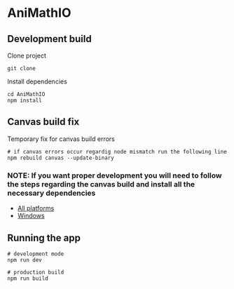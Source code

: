 # AniMathIO

## Development build

Clone project

```console
git clone
```

Install dependencies

```console
cd AniMathIO
npm install
```

## Canvas build fix

Temporary fix for canvas build errors

```console
# if canvas errors occur regardig node mismatch run the following line
npm rebuild canvas --update-binary
```

### NOTE: If you want proper development you will need to follow the steps regarding the canvas build and install all the necessary dependencies

- [All platforms](https://github.com/Automattic/node-canvas/wiki)
- [Windows](https://github.com/Automattic/node-canvas/wiki/Installation:-Windows)

## Running the app

```console
# development mode
npm run dev

# production build
npm run build
```
